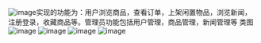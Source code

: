 
![image](https://github.com/cw1314/SchoolSecondHandHall/assets/118800633/a2860b6f-2cf9-4ffe-94f0-749173a97d9e)实现的功能为：用户浏览商品，查看订单，上架闲置物品，浏览新闻，注册登录，收藏商品等。管理员功能包括用户管理，商品管理，新闻管理等
类图
![image](https://github.com/cw1314/SchoolSecondHandHall/assets/118800633/da737dfd-5c1a-4466-b775-4a9b16783d3c)
![image](https://github.com/cw1314/SchoolSecondHandHall/assets/118800633/f1d7dbab-951a-4267-addd-694592a009a5)
![image](https://github.com/cw1314/SchoolSecondHandHall/assets/118800633/99785782-33cc-41db-8d03-d1253b6c7428)
![image](https://github.com/cw1314/SchoolSecondHandHall/assets/118800633/884dcbdd-af05-4282-9eb3-a2aacbd37ac2)

